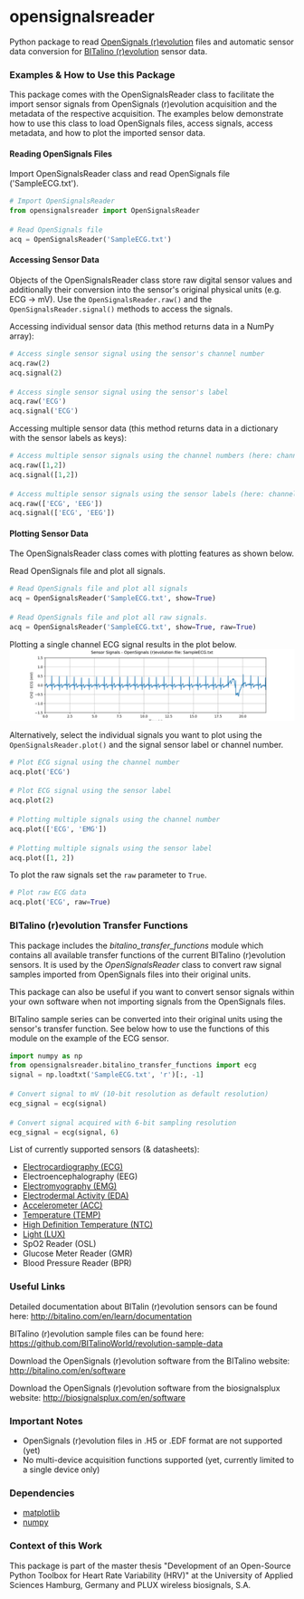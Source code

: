 # opensignalsreader
Python package to read [OpenSignals (r)evolution](http://bitalino.com/en/software) files and automatic sensor data conversion for [BITalino (r)evolution](http://bitalino.com) sensor data.

### Examples & How to Use this Package
This package comes with the OpenSignalsReader class to facilitate the import sensor signals from OpenSignals (r)evolution acquisition and the metadata of the respective acquisition. The examples below demonstrate how to use this class to load OpenSignals files, access signals, access metadata, and how to plot the imported sensor data.

#### Reading OpenSignals Files
Import OpenSignalsReader class and read OpenSignals file ('SampleECG.txt').
```python
# Import OpenSignalsReader
from opensignalsreader import OpenSignalsReader

# Read OpenSignals file
acq = OpenSignalsReader('SampleECG.txt')
```

#### Accessing Sensor Data
Objects of the OpenSignalsReader class store raw digital sensor values and additionally their conversion into the sensor's original physical units (e.g. ECG -> mV). Use the `OpenSignalsReader.raw()` and the `OpenSignalsReader.signal()` methods to access the signals.

Accessing individual sensor data (this method returns data in a NumPy array):
```python
# Access single sensor signal using the sensor's channel number
acq.raw(2)
acq.signal(2)

# Access single sensor signal using the sensor's label
acq.raw('ECG')
acq.signal('ECG')
```

Accessing multiple sensor data (this method returns data in a dictionary with the sensor labels as keys):
```python
# Access multiple sensor signals using the channel numbers (here: channel 1 & 2)
acq.raw([1,2])
acq.signal([1,2])

# Access multiple sensor signals using the sensor labels (here: channel 1 & 2)
acq.raw(['ECG', 'EEG'])
acq.signal(['ECG', 'EEG'])
```

#### Plotting Sensor Data
The OpenSignalsReader class comes with plotting features as shown below.

Read OpenSignals file and plot all signals.
```python
# Read OpenSignals file and plot all signals
acq = OpenSignalsReader('SampleECG.txt', show=True)

# Read OpenSignals file and plot all raw signals.
acq = OpenSignalsReader('SampleECG.txt', show=True, raw=True)
```
Plotting a single channel ECG signal results in the plot below.
![Image](SampleECG.png)

Alternatively, select the individual signals you want to plot using the `OpenSignalsReader.plot()` and the signal sensor label or channel number.
```python
# Plot ECG signal using the channel number
acq.plot('ECG')

# Plot ECG signal using the sensor label
acq.plot(2)

# Plotting multiple signals using the channel number
acq.plot(['ECG', 'EMG'])

# Plotting multiple signals using the sensor label
acq.plot([1, 2])
```
To plot the raw signals set the `raw` parameter to `True`.
```python
# Plot raw ECG data
acq.plot('ECG', raw=True)
```
####
### BITalino (r)evolution Transfer Functions
This package includes the _bitalino_transfer_functions_ module which contains all available transfer functions of the current BITalino (r)evolution sensors. It is used by the _OpenSignalsReader_ class to convert raw signal samples imported from OpenSignals files into their original units.

This package can also be useful if you want to convert sensor signals within your own software when not importing signals from the OpenSignals files.

BITalino sample series can be converted into their original units using the sensor's transfer function. See below how to use the functions of this module on the example of the ECG sensor.
```python
import numpy as np
from opensignalsreader.bitalino_transfer_functions import ecg
signal = np.loadtxt('SampleECG.txt', 'r')[:, -1]

# Convert signal to mV (10-bit resolution as default resolution)
ecg_signal = ecg(signal)

# Convert signal acquired with 6-bit sampling resolution
ecg_signal = ecg(signal, 6)
```

List of currently supported sensors (& datasheets):
- [Electrocardiography (ECG)](http://bitalino.com/datasheets/REVOLUTION_ECG_Sensor_Datasheet.pdf)
- Electroencephalography (EEG)
- [Electromyography (EMG)](http://bitalino.com/datasheets/REVOLUTION_EMG_Sensor_Datasheet.pdf)
- [Electrodermal Activity (EDA)](http://bitalino.com/datasheets/REVOLUTION_EDA_Sensor_Datasheet.pdf)
- [Accelerometer (ACC)](http://bitalino.com/datasheets/REVOLUTION_ACC_Sensor_Datasheet.pdf)
- [Temperature (TEMP)](http://bitalino.com/datasheets/REVOLUTION_TMP_Sensor_Datasheet.pdf)
- [High Definition Temperature (NTC)](http://bitalino.com/datasheets/NTC_Sensor_Datasheet.pdf)
- [Light (LUX)](http://bitalino.com/datasheets/REVOLUTION_LUX_Sensor_Datasheet.pdf)
- SpO2 Reader (OSL)
- Glucose Meter Reader (GMR)
- Blood Pressure Reader (BPR)

### Useful Links
Detailed documentation about BITalin (r)evolution sensors can be found here:
http://bitalino.com/en/learn/documentation

BITalino (r)evolution sample files can be found here:
https://github.com/BITalinoWorld/revolution-sample-data

Download the OpenSignals (r)evolution software from the BITalino website:
http://bitalino.com/en/software

Download the OpenSignals (r)evolution software from the biosignalsplux website:
http://biosignalsplux.com/en/software

### Important Notes
- OpenSignals (r)evolution files in .H5 or .EDF format are not supported (yet)
- No multi-device acquisition functions supported (yet, currently limited to a single device only) 

### Dependencies
- [matplotlib](https://matplotlib.org)
- [numpy](http://www.numpy.org)

### Context of this Work
This package is part of the master thesis "Development of an Open-Source Python Toolbox for Heart Rate Variability (HRV)" at the University of Applied Sciences Hamburg, Germany and PLUX wireless biosignals, S.A.
